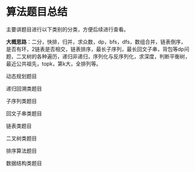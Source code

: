 # 算法题目总结

主要讲题目进行以下类别的分类，方便后续进行查看。

**大概思路**：二分，快排，归并，求众数，dp，bfs，dfs，数组合并，链表倒序，是否有环，2链表是否相交，链表排序，最长子序列，最长回文子串，背包等dp问题，二叉树的各种遍历，递归非递归，序列化与反序列化，求深度，判断平衡树，最近公共祖先，topk，第k大，全排列等。

动态规划题目

递归回溯类题目

子序列类题目

回文子串类题目

链表类题目

二叉树类题目

排序算法题目

数据结构类题目
